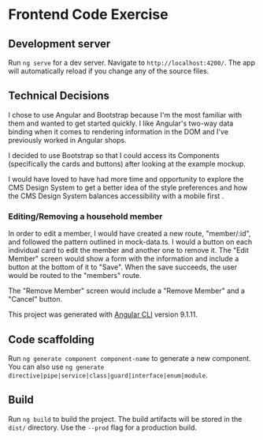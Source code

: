 # Frontend Code Exercise

## Development server

Run `ng serve` for a dev server. Navigate to `http://localhost:4200/`. The app will automatically reload if you change any of the source files.

## Technical Decisions

I chose to use Angular and Bootstrap because I'm the most familiar with them and wanted to get started quickly. I like Angular's two-way data binding when it comes to rendering information in the DOM and I've previously worked in Angular shops.

I decided to use Bootstrap so that I could access its Components (specifically the cards and buttons) after looking at the example mockup.

I would have loved to have had more time and opportunity to explore the CMS Design System to get a better idea of the style preferences and how the CMS Design System balances accessibility with a mobile first .

### Editing/Removing a household member

In order to edit a member, I would have created a new route, "member/:id", and followed the pattern outlined in mock-data.ts. I would a button on each individual card to edit the member and another one to remove it. The "Edit Member" screen would show a form with the information and include a button at the bottom of it to "Save". When the save succeeds, the user would be routed to the "members" route.

The "Remove Member" screen would include a "Remove Member" and a "Cancel" button.

This project was generated with [Angular CLI](https://github.com/angular/angular-cli) version 9.1.11.

## Code scaffolding

Run `ng generate component component-name` to generate a new component. You can also use `ng generate directive|pipe|service|class|guard|interface|enum|module`.

## Build

Run `ng build` to build the project. The build artifacts will be stored in the `dist/` directory. Use the `--prod` flag for a production build.

